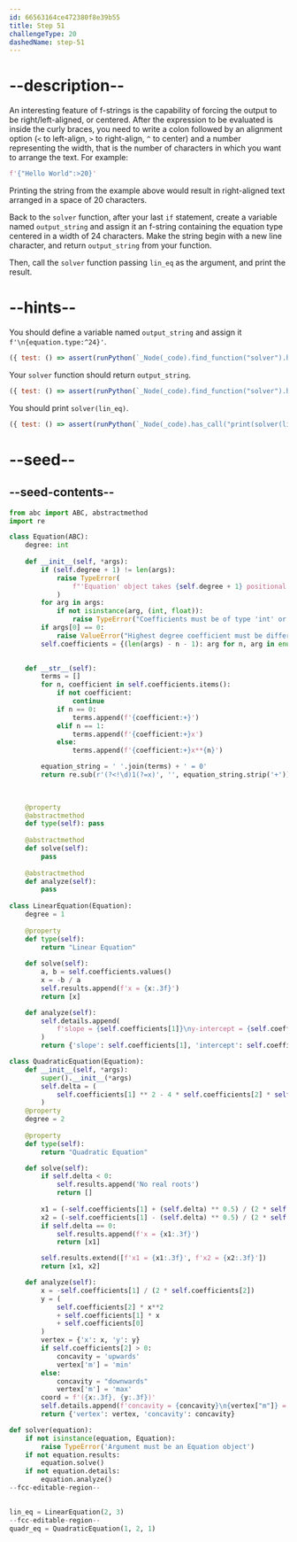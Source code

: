 ```yaml
---
id: 66563164ce472380f8e39b55
title: Step 51
challengeType: 20
dashedName: step-51
---
```


# --description--

An interesting feature of f-strings is the capability of forcing the output to be right/left-aligned, or centered. After the expression to be evaluated is inside the curly braces, you need to write a colon followed by an alignment option (`<` to left-align, `>` to right-align, `^` to center) and a number representing the width, that is the number of characters in which you want to arrange the text. For example:

```py
f'{"Hello World":>20}'
```

Printing the string from the example above would result in right-aligned text arranged in a space of 20 characters.

Back to the `solver` function, after your last `if` statement, create a variable named `output_string` and assign it an f-string containing the equation type centered in a width of 24 characters. Make the string begin with a new line character, and return `output_string` from your function.

Then, call the `solver` function passing `lin_eq` as the argument, and print the result.

# --hints--

You should define a variable named `output_string` and assign it `f'\n{equation.type:^24}'`.

```js
({ test: () => assert(runPython(`_Node(_code).find_function("solver").has_stmt("output_string = f'\\\\n{equation.type:^24}'")`)) })
```

Your `solver` function should return `output_string`.

```js
({ test: () => assert(runPython(`_Node(_code).find_function("solver").has_return("output_string")`)) })
```

You should print `solver(lin_eq)`.

```js
({ test: () => assert(runPython(`_Node(_code).has_call("print(solver(lin_eq))")`)) })
```

# --seed--

## --seed-contents--

```py
from abc import ABC, abstractmethod
import re

class Equation(ABC):
    degree: int
  
    def __init__(self, *args):
        if (self.degree + 1) != len(args):
            raise TypeError(
                f"'Equation' object takes {self.degree + 1} positional arguments but {len(args)} were given"
            )
        for arg in args:
            if not isinstance(arg, (int, float)):
                raise TypeError("Coefficients must be of type 'int' or 'float'")
        if args[0] == 0:
            raise ValueError("Highest degree coefficient must be different from zero")
        self.coefficients = {(len(args) - n - 1): arg for n, arg in enumerate(args)}
        

    def __str__(self):
        terms = []
        for n, coefficient in self.coefficients.items():
            if not coefficient:
                continue
            if n == 0:
                terms.append(f'{coefficient:+}')
            elif n == 1:
                terms.append(f'{coefficient:+}x')
            else:
                terms.append(f'{coefficient:+}x**{n}')

        equation_string = ' '.join(terms) + ' = 0'
        return re.sub(r'(?<!\d)1(?=x)', '', equation_string.strip('+'))

    
    
    @property
    @abstractmethod
    def type(self): pass
    
    @abstractmethod
    def solve(self):
        pass
        
    @abstractmethod
    def analyze(self):
        pass
        
class LinearEquation(Equation):
    degree = 1
    
    @property
    def type(self):
        return "Linear Equation"
        
    def solve(self):
        a, b = self.coefficients.values()
        x = -b / a
        self.results.append(f'x = {x:.3f}')
        return [x]

    def analyze(self):
        self.details.append(
            f'slope = {self.coefficients[1]}\ny-intercept = {self.coefficients[0]}'
        )
        return {'slope': self.coefficients[1], 'intercept': self.coefficients[0]}

class QuadraticEquation(Equation):
    def __init__(self, *args):
        super().__init__(*args)
        self.delta = (
            self.coefficients[1] ** 2 - 4 * self.coefficients[2] * self.coefficients[0]
        )
    @property
    degree = 2
        
    @property
    def type(self):
        return "Quadratic Equation"

    def solve(self):
        if self.delta < 0:
            self.results.append('No real roots')
            return []
            
        x1 = (-self.coefficients[1] + (self.delta) ** 0.5) / (2 * self.coefficients[2])
        x2 = (-self.coefficients[1] - (self.delta) ** 0.5) / (2 * self.coefficients[2])
        if self.delta == 0:
            self.results.append(f'x = {x1:.3f}')
            return [x1]

        self.results.extend([f'x1 = {x1:.3f}', f'x2 = {x2:.3f}'])
        return [x1, x2]

    def analyze(self):
        x = -self.coefficients[1] / (2 * self.coefficients[2])
        y = (
            self.coefficients[2] * x**2
            + self.coefficients[1] * x
            + self.coefficients[0]
        )
        vertex = {'x': x, 'y': y}
        if self.coefficients[2] > 0:
            concavity = 'upwards'
            vertex['m'] = 'min'
        else:
            concavity = "downwards"
            vertex['m'] = 'max'
        coord = f'({x:.3f}, {y:.3f})'
        self.details.append(f'concavity = {concavity}\n{vertex["m"]} = {coord}')
        return {'vertex': vertex, 'concavity': concavity}

def solver(equation):
    if not isinstance(equation, Equation):
        raise TypeError('Argument must be an Equation object')
    if not equation.results:
        equation.solve()
    if not equation.details:
        equation.analyze()
--fcc-editable-region--
    

lin_eq = LinearEquation(2, 3)
--fcc-editable-region--
quadr_eq = QuadraticEquation(1, 2, 1)

```
